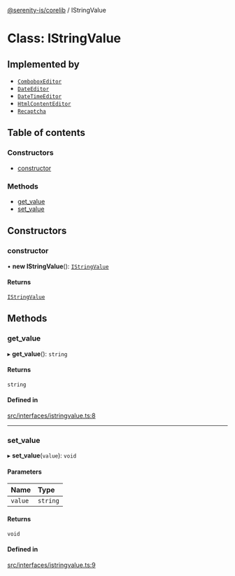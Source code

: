 [@serenity-is/corelib](../README.md) / IStringValue

# Class: IStringValue

## Implemented by

- [`ComboboxEditor`](ComboboxEditor.md)
- [`DateEditor`](DateEditor.md)
- [`DateTimeEditor`](DateTimeEditor.md)
- [`HtmlContentEditor`](HtmlContentEditor.md)
- [`Recaptcha`](Recaptcha.md)

## Table of contents

### Constructors

- [constructor](IStringValue.md#constructor)

### Methods

- [get\_value](IStringValue.md#get_value)
- [set\_value](IStringValue.md#set_value)

## Constructors

### constructor

• **new IStringValue**(): [`IStringValue`](IStringValue.md)

#### Returns

[`IStringValue`](IStringValue.md)

## Methods

### get\_value

▸ **get_value**(): `string`

#### Returns

`string`

#### Defined in

[src/interfaces/istringvalue.ts:8](https://github.com/serenity-is/serenity/blob/master/packages/corelib/src/interfaces/istringvalue.ts#L8)

___

### set\_value

▸ **set_value**(`value`): `void`

#### Parameters

| Name | Type |
| :------ | :------ |
| `value` | `string` |

#### Returns

`void`

#### Defined in

[src/interfaces/istringvalue.ts:9](https://github.com/serenity-is/serenity/blob/master/packages/corelib/src/interfaces/istringvalue.ts#L9)
